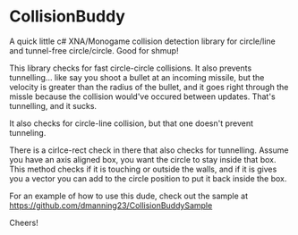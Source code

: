 CollisionBuddy
==============

A quick little c# XNA/Monogame collision detection library for circle/line and tunnel-free circle/circle.  Good for shmup!

This library checks for fast circle-circle collisions.  It also prevents tunnelling... like say you shoot a bullet at an incoming missile, but the velocity is greater than the radius of the bullet, and it goes right through the missle because the collision would've occured between updates.  That's tunnelling, and it sucks.

It also checks for circle-line collision, but that one doesn't prevent tunneling.

There is a cirlce-rect check in there that also checks for tunnelling.  Assume you have an axis aligned box, you want the circle to stay inside that box.  This method checks if it is touching or outside the walls, and if it is gives you a vector you can add to the circle position to put it back inside the box.

For an example of how to use this dude, check out the sample at https://github.com/dmanning23/CollisionBuddySample

Cheers!